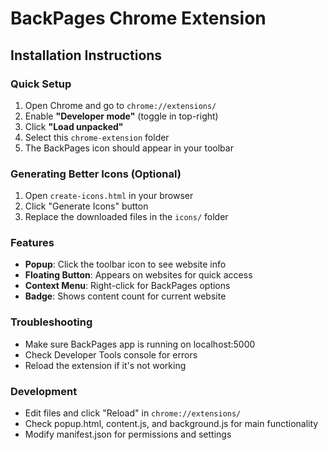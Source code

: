# BackPages Chrome Extension

## Installation Instructions

### Quick Setup
1. Open Chrome and go to `chrome://extensions/`
2. Enable **"Developer mode"** (toggle in top-right)
3. Click **"Load unpacked"**
4. Select this `chrome-extension` folder
5. The BackPages icon should appear in your toolbar

### Generating Better Icons (Optional)
1. Open `create-icons.html` in your browser
2. Click "Generate Icons" button
3. Replace the downloaded files in the `icons/` folder

### Features
- **Popup**: Click the toolbar icon to see website info
- **Floating Button**: Appears on websites for quick access
- **Context Menu**: Right-click for BackPages options
- **Badge**: Shows content count for current website

### Troubleshooting
- Make sure BackPages app is running on localhost:5000
- Check Developer Tools console for errors
- Reload the extension if it's not working

### Development
- Edit files and click "Reload" in `chrome://extensions/`
- Check popup.html, content.js, and background.js for main functionality
- Modify manifest.json for permissions and settings
